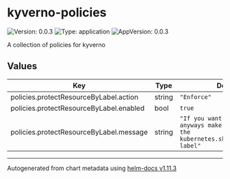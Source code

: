 # kyverno-policies

![Version: 0.0.3](https://img.shields.io/badge/Version-0.0.3-informational?style=flat-square) ![Type: application](https://img.shields.io/badge/Type-application-informational?style=flat-square) ![AppVersion: 0.0.3](https://img.shields.io/badge/AppVersion-0.0.3-informational?style=flat-square)

A collection of policies for kyverno

## Values

| Key | Type | Default | Description |
|-----|------|---------|-------------|
| policies.protectResourceByLabel.action | string | `"Enforce"` |  |
| policies.protectResourceByLabel.enabled | bool | `true` |  |
| policies.protectResourceByLabel.message | string | `"If you want to delete it anyways make sure to remove the kubernetes.she.net/protected label"` |  |

----------------------------------------------
Autogenerated from chart metadata using [helm-docs v1.11.3](https://github.com/norwoodj/helm-docs/releases/v1.11.3)
